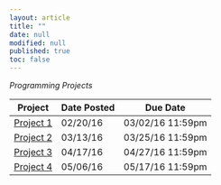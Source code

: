 ```yaml
---
layout: article
title: ""
date: null
modified: null
published: true
toc: false
---
```


*Programming Projects*

Project | Date Posted | Due Date
---------- | ----------- | --------
[Project 1](http://enee351.github.io/projects/project1.pdf) | 02/20/16         | 03/02/16 11:59pm
[Project 2](http://enee351.github.io/projects/project2.pdf) | 03/13/16         | 03/25/16 11:59pm
[Project 3](http://enee351.github.io/projects/project3.pdf) | 04/17/16         | 04/27/16 11:59pm
[Project 4](http://enee351.github.io/projects/project4.pdf) | 05/06/16         | 05/17/16 11:59pm

